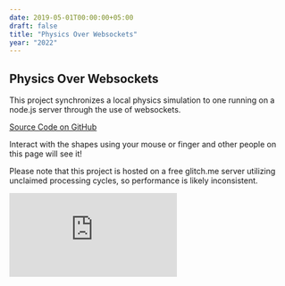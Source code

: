 ```yaml
---
date: 2019-05-01T00:00:00+05:00
draft: false
title: "Physics Over Websockets"
year: "2022"
---
```

## Physics Over Websockets

This project synchronizes a local physics simulation to one running on a node.js server through the use of websockets.

<a href="https://github.com/jfriedson/physics-over-websockets" class="btn btn-primary" target="_blank" rel="noopener noreferrer"><i class="icon-github-line"></i>Source Code on GitHub</a>

Interact with the shapes using your mouse or finger and other people on this page will see it!

Please note that this project is hosted on a free glitch.me server utilizing unclaimed processing cycles, so performance is likely inconsistent.

<div id="project-iframe-container" class="row justify-content-center align-items-center"><iframe src="https://physics-over-websockets.glitch.me/" title="Physics Over Websockets Demo" frameborder="0" scrolling="no"></iframe></div>

